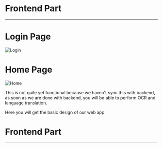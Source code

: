 # Frontend Part
---------------------------------------------------------

# Login Page

![Login](https://github.com/ashish807/OCR-and-language-translation/blob/master/Images/login_web.jpeg)


# Home Page

![Home](https://github.com/ashish807/OCR-and-language-translation/blob/master/Images/ocr.jpeg)


This is not quite yet functional  because we haven't sync this with backend, as soon as we are done with backend, you will be able to perform OCR and language translation.

Here you will get the basic design of our web app
# Frontend Part
---------------------------------------------------------

